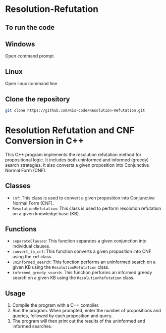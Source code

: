 # Resolution-Refutation

## To run the code
## Windows
Open command prompt 
## Linux
Open linux command line
## Clone the repository
```bash
git clone https://github.com/Ris-code/Resolution-Refutation.git
```

# Resolution Refutation and CNF Conversion in C++

This C++ program implements the resolution refutation method for propositional logic. It includes both uninformed and informed (greedy) search strategies. It also converts a given proposition into Conjunctive Normal Form (CNF).

## Classes

- `cnf`: This class is used to convert a given proposition into Conjunctive Normal Form (CNF).
- `ResolutionRefutation`: This class is used to perform resolution refutation on a given knowledge base (KB).

## Functions

- `separateClauses`: This function separates a given conjunction into individual clauses.
- `convert_to_cnf`: This function converts a given proposition into CNF using the `cnf` class.
- `uninformed_search`: This function performs an uninformed search on a given KB using the `ResolutionRefutation` class.
- `informed_greedy_search`: This function performs an informed greedy search on a given KB using the `ResolutionRefutation` class.

## Usage

1. Compile the program with a C++ compiler.
2. Run the program. When prompted, enter the number of propositions and queries, followed by each proposition and query.
3. The program will then print out the results of the uninformed and informed searches.
